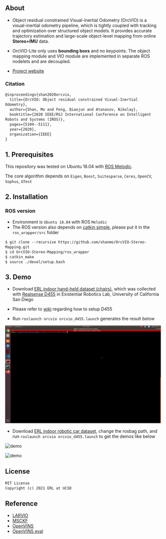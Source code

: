 ## About 

- Object residual constrained Visual-Inertial Odometry (OrcVIO) is a visual-inertial odometry pipeline, which is tightly coupled with tracking and optimization over structured object models. It provides accurate trajectory estimation and large-scale object-level mapping from online **Stereo+IMU** data.

- OrcVIO-Lite only uses **bounding boxs** and no keypoints. The object mapping module and VIO module are implemented in separate ROS nodelets and are decoupled.  

- [Project website](https://moshan.cf/orcvio_githubpage/)

### Citation

```
@inproceedings{shan2020orcvio,
  title={OrcVIO: Object residual constrained Visual-Inertial Odometry},
  author={Shan, Mo and Feng, Qiaojun and Atanasov, Nikolay},
  booktitle={2020 IEEE/RSJ International Conference on Intelligent Robots and Systems (IROS)},
  pages={5104--5111},
  year={2020},
  organization={IEEE}
}   
```

## 1. Prerequisites

This repository was tested on Ubuntu 18.04 with [ROS Melodic](http://wiki.ros.org/melodic/Installation). 

The core algorithm depends on `Eigen`, `Boost`, `Suitesparse`, `Ceres`, `OpenCV`, `Sophus`, `GTest`


## 2. Installation

### ROS version

- Environment is `Ubuntu 18.04` with ROS `Melodic`
- The ROS version also depends on [catkin simple](https://github.com/catkin/catkin_simple), please put it in the `ros_wrapper/src` folder

```
$ git clone --recursive https://github.com/shanmo/OrcVIO-Stereo-Mapping.git
$ cd OrcVIO-Stereo-Mapping/ros_wrapper
$ catkin_make
$ source ./devel/setup.bash
```

## 3. Demo 

- Download [ERL indoor hand-held dataset (chairs)](https://www.dropbox.com/s/mwmv5ql3ht1i61n/d455_one_way_demo_bboxes.bag?dl=0), which was collected with [Realsense D455](https://www.intelrealsense.com/depth-camera-d455/) in Existential Robotics Lab, University of California San Diego

- Please refer to [wiki](https://github.com/shanmo/OrcVIO-Stereo-Mapping/wiki) regarding how to setup D455  

- Run `roslaunch orcvio orcvio_d455.launch` generates the result below 

![demo](assets/erl_d455_demo.gif)

- Download [ERL indoor robotic car dataset](https://www.dropbox.com/s/uzauaeegf8i82kg/d455_car_demo_new_bboxes.bag?dl=0), change the rosbag path, and run `roslaunch orcvio orcvio_d455.launch` to get the demos like below 

![demo](assets/erl_d455_car_demo.gif)

![demo](assets/erl_d455_car_demo_640x480.gif)

## License

```
MIT License
Copyright (c) 2021 ERL at UCSD
```

## Reference 

- [LARVIO](https://github.com/PetWorm/LARVIO)
- [MSCKF](https://github.com/KumarRobotics/msckf_vio)
- [OpenVINS](https://github.com/rpng/open_vins)
- [OpenVINS eval](https://github.com/symao/open_vins)
